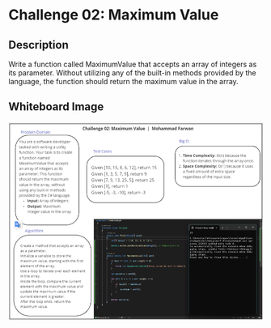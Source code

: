 # Challenge 02: Maximum Value

## Description

Write a function called MaximumValue that accepts an array of integers as its parameter. Without utilizing any of the built-in methods provided by the language, the function should return the maximum value in the array.

## Whiteboard Image

![Challenge 02: Maximum Value](./MaximumValue.png)
